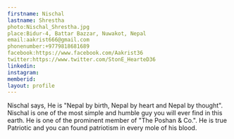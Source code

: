 ```yaml
---
firstname: Nischal
lastname: Shrestha
photo:Nischal_Shrestha.jpg
place:Bidur-4, Battar Bazzar, Nuwakot, Nepal
email:aakrist666@gmail.com
phonenumber:+9779818681689
facebook:https://www.facebook.com/Aakrist36
twitter:https://www.twitter.com/StonE_HearteD36
linkedin:
instagram:
memberid:
layout: profile
---
```

Nischal says, He is "Nepal by birth, Nepal by heart and Nepal by thought".
Nischal is one of the most simple and humble guy you will ever find in this earth.
He is one of the prominent member of "The Poshan & Co.". 
He is true Patriotic and you can found patriotism in every mole of his blood.





